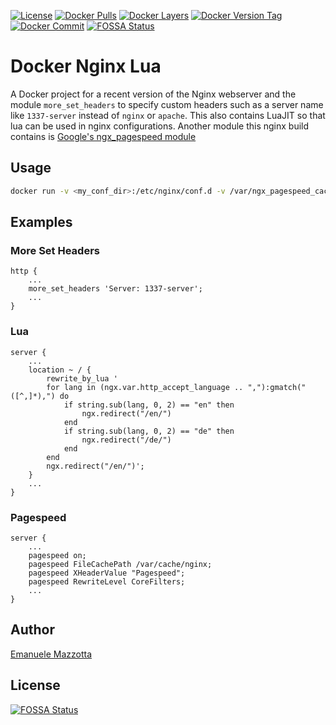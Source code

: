 [![License](http://img.shields.io/:license-mit-blue.svg?style=flat)](https://emanuelemazzotta.com/mit-license)
[![Docker Pulls](https://img.shields.io/docker/pulls/emazzotta/docker-nginx-lua.svg?style=flat)](https://hub.docker.com/r/emazzotta/docker-nginx-lua/)
[![Docker Layers](https://images.microbadger.com/badges/image/emazzotta/docker-nginx-lua.svg?style=flat)](https://microbadger.com/images/emazzotta/docker-nginx-lua "Microbadger Docker Layers")
[![Docker Version Tag](https://images.microbadger.com/badges/version/emazzotta/docker-nginx-lua.svg?style=flat)](https://microbadger.com/images/emazzotta/docker-nginx-lua "Microbadger Docker Info")
[![Docker Commit](https://images.microbadger.com/badges/commit/emazzotta/docker-nginx-lua.svg?style=flat)](https://microbadger.com/images/emazzotta/docker-nginx-lua "Microbadger Docker Commit")
[![FOSSA Status](https://app.fossa.io/api/projects/git%2Bgithub.com%2Femazzotta%2Fdocker-nginx-lua.svg?type=shield)](https://app.fossa.io/projects/git%2Bgithub.com%2Femazzotta%2Fdocker-nginx-lua?ref=badge_shield)

# Docker Nginx Lua

A Docker project for a recent version of the Nginx webserver and the module `more_set_headers` to specify custom headers such as a server name like `1337-server` instead of `nginx` or `apache`.
This also contains LuaJIT so that lua can be used in nginx configurations.
Another module this nginx build contains is [Google's ngx_pagespeed module](https://github.com/pagespeed/ngx_pagespeed)

## Usage

```bash
docker run -v <my_conf_dir>:/etc/nginx/conf.d -v /var/ngx_pagespeed_cache -p 80:80 emazzotta/docker-nginx-lua
```

## Examples

### More Set Headers

```
http {
    ...
    more_set_headers 'Server: 1337-server';
    ...
}
```

### Lua

```
server {   
    ...
    location ~ / {
        rewrite_by_lua '
        for lang in (ngx.var.http_accept_language .. ","):gmatch("([^,]*),") do
            if string.sub(lang, 0, 2) == "en" then
                ngx.redirect("/en/")
            end
            if string.sub(lang, 0, 2) == "de" then
                ngx.redirect("/de/")
            end
        end
        ngx.redirect("/en/")';
    }
    ...
}
```

### Pagespeed

```
server {
    ...
    pagespeed on;
    pagespeed FileCachePath /var/cache/nginx;
    pagespeed XHeaderValue "Pagespeed";
    pagespeed RewriteLevel CoreFilters;
    ...
}
```

## Author

[Emanuele Mazzotta](mailto:hello@mazzotta.me)



## License
[![FOSSA Status](https://app.fossa.io/api/projects/git%2Bgithub.com%2Femazzotta%2Fdocker-nginx-lua.svg?type=large)](https://app.fossa.io/projects/git%2Bgithub.com%2Femazzotta%2Fdocker-nginx-lua?ref=badge_large)